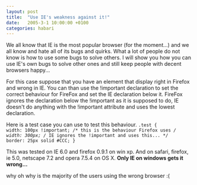 ```yaml
---
layout: post
title:  "Use IE's weakness against it!"
date:   2005-3-1 10:00:00 +0100
categories: habari
---
```

We all know that IE is the most popular browser (for the moment...) and we all know and hate all of its bugs and quirks.
What a lot of people do not know is how to use some bugs to solve others. I will show you how you can use IE's own bugs to solve other ones and still keep people with decent browsers happy...

For this case suppose that you have an element that display right in Firefox and wrong in IE.
You can than use the !important declaration to set the correct behaviour for FireFox and set the IE declaration below it. FireFox ignores the declaration below the !important as it is supposed to do, IE doesn't do anything with the !important attribute and uses the lowest declaration.

Here is a test case you can use to test this behaviour.
<code>.test {
  width: 100px !important; /* this is the behaviour Firefox uses */
	width: 300px; /* IE ignores the !important and uses this... */
	border: 25px solid #CCC;
}</code>

This was tested on IE 6.0 and firefox 0.9.1 on win xp.
And on safari, firefox, ie 5.0, netscape 7.2 and opera 7.5.4 on OS X.
<strong>Only IE on windows gets it wrong...</strong>

why oh why is the majority of the users using the wrong browser :(
